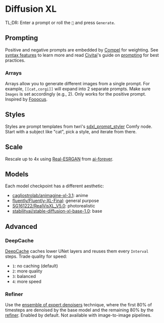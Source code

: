 # Diffusion XL

TL;DR: Enter a prompt or roll the `🎲` and press `Generate`.

## Prompting

Positive and negative prompts are embedded by [Compel](https://github.com/damian0815/compel) for weighting. See [syntax features](https://github.com/damian0815/compel/blob/main/doc/syntax.md) to learn more and read [Civitai](https://civitai.com)'s guide on [prompting](https://education.civitai.com/civitais-prompt-crafting-guide-part-1-basics/) for best practices.

### Arrays

Arrays allow you to generate different images from a single prompt. For example, `[[cat,corgi]]` will expand into 2 separate prompts. Make sure `Images` is set accordingly (e.g., 2). Only works for the positive prompt. Inspired by [Fooocus](https://github.com/lllyasviel/Fooocus/pull/1503).

## Styles

Styles are prompt templates from twri's [sdxl_prompt_styler](https://github.com/twri/sdxl_prompt_styler) Comfy node. Start with a subject like "cat", pick a style, and iterate from there.

## Scale

Rescale up to 4x using [Real-ESRGAN](https://github.com/xinntao/Real-ESRGAN) from [ai-forever](https://huggingface.co/ai-forever/Real-ESRGAN).

## Models

Each model checkpoint has a different aesthetic:

* [cagliostrolab/animagine-xl-3.1](https://huggingface.co/cagliostrolab/animagine-xl-3.1): anime
* [fluently/Fluently-XL-Final](https://huggingface.co/fluently/Fluently-XL-Final): general purpose
* [SG161222/RealVisXL_V5.0](https://huggingface.co/SG161222/RealVisXL_V5.0): photorealistic
* [stabilityai/stable-diffusion-xl-base-1.0](https://huggingface.co/stabilityai/stable-diffusion-xl-base-1.0): base

## Advanced

### DeepCache

[DeepCache](https://github.com/horseee/DeepCache) caches lower UNet layers and reuses them every `Interval` steps. Trade quality for speed:
* `1`: no caching (default)
* `2`: more quality
* `3`: balanced
* `4`: more speed

### Refiner

Use the [ensemble of expert denoisers](https://research.nvidia.com/labs/dir/eDiff-I/) technique, where the first 80% of timesteps are denoised by the base model and the remaining 80% by the [refiner](https://huggingface.co/stabilityai/stable-diffusion-xl-refiner-1.0). Enabled by default. Not available with image-to-image pipelines.
